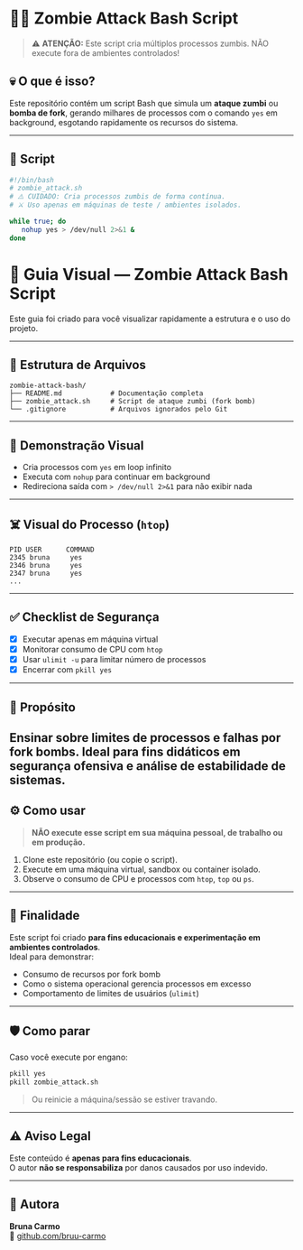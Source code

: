 # 🧟‍♂️ Zombie Attack Bash Script

> ⚠️ **ATENÇÃO:** Este script cria múltiplos processos zumbis. NÃO execute fora de ambientes controlados!

## 💀 O que é isso?

Este repositório contém um script Bash que simula um **ataque zumbi** ou **bomba de fork**, gerando milhares de processos com o comando `yes` em background, esgotando rapidamente os recursos do sistema.

---

## 📜 Script

```bash
#!/bin/bash
# zombie_attack.sh
# ⚠️ CUIDADO: Cria processos zumbis de forma contínua.
# ⚔️ Uso apenas em máquinas de teste / ambientes isolados.

while true; do
   nohup yes > /dev/null 2>&1 &
done
```
# 🧠 Guia Visual — Zombie Attack Bash Script

Este guia foi criado para você visualizar rapidamente a estrutura e o uso do projeto.

---

## 📁 Estrutura de Arquivos

```
zombie-attack-bash/
├── README.md            # Documentação completa
├── zombie_attack.sh     # Script de ataque zumbi (fork bomb)
└── .gitignore           # Arquivos ignorados pelo Git
```

---

## 🧪 Demonstração Visual

- Cria processos com `yes` em loop infinito
- Executa com `nohup` para continuar em background
- Redireciona saída com `> /dev/null 2>&1` para não exibir nada

---

## ☠️ Visual do Processo (`htop`)

```
PID USER      COMMAND
2345 bruna     yes
2346 bruna     yes
2347 bruna     yes
...
```
---

## ✅ Checklist de Segurança

- [x] Executar apenas em máquina virtual
- [x] Monitorar consumo de CPU com `htop`
- [x] Usar `ulimit -u` para limitar número de processos
- [x] Encerrar com `pkill yes`

---

## 🎯 Propósito

Ensinar sobre limites de processos e falhas por fork bombs.
Ideal para fins didáticos em segurança ofensiva e análise de estabilidade de sistemas.
---

## ⚙️ Como usar

> **NÃO execute esse script em sua máquina pessoal, de trabalho ou em produção.**

1. Clone este repositório (ou copie o script).
2. Execute em uma máquina virtual, sandbox ou container isolado.
3. Observe o consumo de CPU e processos com `htop`, `top` ou `ps`.
---

## 🧪 Finalidade

Este script foi criado **para fins educacionais e experimentação em ambientes controlados**.  
Ideal para demonstrar:

- Consumo de recursos por fork bomb
- Como o sistema operacional gerencia processos em excesso
- Comportamento de limites de usuários (`ulimit`)

---

## 🛡️ Como parar

Caso você execute por engano:

```bash
pkill yes
pkill zombie_attack.sh
```

> Ou reinicie a máquina/sessão se estiver travando.

---

## ⚠️ Aviso Legal

Este conteúdo é **apenas para fins educacionais**.  
O autor **não se responsabiliza** por danos causados por uso indevido.

---

## 👤 Autora

**Bruna Carmo**  
🔗 [github.com/bruu-carmo](https://github.com/bruu-carmo)
